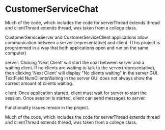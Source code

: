 # CustomerServiceChat

Much of the code, which includes the code for serverThread extends thread and 
clientThread extends thread, was taken from a college class. 

CustomerServiceServer and CustomerServiceClient applications allow communication between a 
server (representative) and client.
(This project is programmed in a way that both applications open and run on the same computer)

server:
Clicking 'Next Client' will start the chat between server and a waiting client. 
If no clients are waiting to talk to the server(representative), then 
clicking 'Next Client' will display "No clients waiting" in the server GUI. 
TextField NumClientsWaiting in the server GUI does not always show the correct 
amount of clients waiting. 

client:
Once application started, client must wait for server to start 
the session. Once session is started, client can send messages 
to server.

Functionality issues remain in the project.

Much of the code, which includes the code for serverThread extends thread and 
clientThread extends thread, was taken from a college class.
